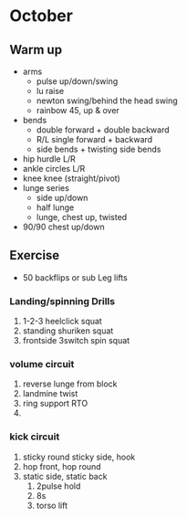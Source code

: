 # October

## Warm up

- arms
  - pulse up/down/swing
  - lu raise
  - newton swing/behind the head swing
  - rainbow 45, up & over
- bends
  - double forward + double backward
  - R/L single forward + backward
  - side bends + twisting side bends
- hip hurdle L/R
- ankle circles L/R
- knee knee (straight/pivot)
- lunge series
  - side up/down
  - half lunge
  - lunge, chest up, twisted
- 90/90 chest up/down

## Exercise

- 50 backflips or sub Leg lifts

### Landing/spinning Drills

1. 1-2-3 heelclick squat
1. standing shuriken squat
1. frontside 3switch spin squat

### volume circuit

1. reverse lunge from block
1. landmine twist
1. ring support RTO
1.

### kick circuit

1. sticky round sticky side, hook
1. hop front, hop round
1. static side, static back
   1. 2pulse hold
   1. 8s
   1. torso lift
